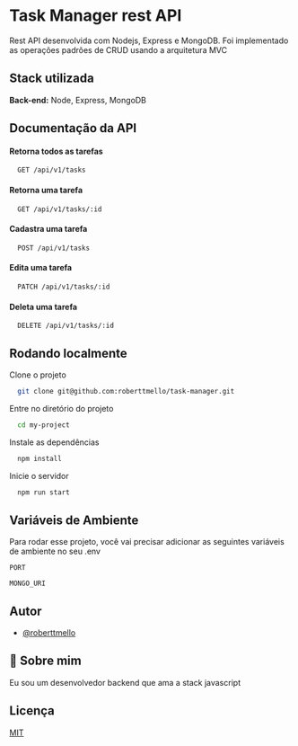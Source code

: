 
# Task Manager rest API

Rest API desenvolvida com Nodejs, Express e MongoDB. Foi implementado as operações padrões de CRUD usando a arquitetura MVC  

## Stack utilizada

**Back-end:** Node, Express, MongoDB

## Documentação da API

#### Retorna todos as tarefas

```http
  GET /api/v1/tasks
```
#### Retorna uma tarefa

```http
  GET /api/v1/tasks/:id
```
#### Cadastra uma tarefa

```http
  POST /api/v1/tasks
```
#### Edita uma tarefa

```http
  PATCH /api/v1/tasks/:id
```

#### Deleta uma tarefa

```http
  DELETE /api/v1/tasks/:id
```

## Rodando localmente

Clone o projeto

```bash
  git clone git@github.com:roberttmello/task-manager.git
```

Entre no diretório do projeto

```bash
  cd my-project
```

Instale as dependências

```bash
  npm install
```

Inicie o servidor

```bash
  npm run start
```

## Variáveis de Ambiente

Para rodar esse projeto, você vai precisar adicionar as seguintes variáveis de ambiente no seu .env

`PORT`

`MONGO_URI`

## Autor

- [@roberttmello](https://www.github.com/roberttmello)

## 🚀 Sobre mim
Eu sou um desenvolvedor backend que ama a stack javascript

## Licença

[MIT](https://choosealicense.com/licenses/mit/)
